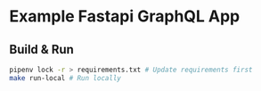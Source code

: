 # Example Fastapi GraphQL App

## Build & Run

```sh
pipenv lock -r > requirements.txt # Update requirements first
make run-local # Run locally
```